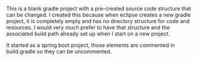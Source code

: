 This is a blank gradle project with a pre-created source code structure that can be changed.
I created this because when eclipse creates a new gradle project, it is completely empty
and has no directory structure for code and resources.  I would very much prefer to have
that structure and the associated build path already set up when I start on a new project.

It started as a spring boot project, those elements are commented in build.gradle so they
can be uncommented.
